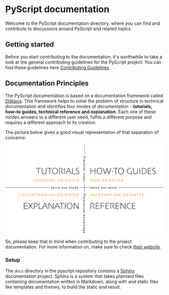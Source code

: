 # PyScript documentation

Welcome to the PyScript documentation directory, where you can find
and contribute to discussions around PyScript and related topics.

## Getting started

Before you start contributing to the documentation, it's worthwhile to
take a look at the general contributing guidelines for the PyScript project. You can find these guidelines here
[Contributing Guidelines](https://github.com/pyscript/pyscript/blob/main/CONTRIBUTING.md)

## Documentation Principles

The PyScript documentation is based on a documentation framework called [Diátaxis](https://diataxis.fr/). This framework helps to solve the problem of structure in technical documentation and identifies four modes of documentation - **tutorials, how-to guides, technical reference and explanation**. Each one of these modes answers to a different user need, fulfils a different purpose and requires a different approach to its creation.

The picture below gives a good visual representation of that separation of concerns:

![pyodide-pyscript](./img/diataxis.png)

So, please keep that in mind when contributing to the project documentation. For more information on, make sure to check [their website](https://diataxis.fr/).

### Setup

The `docs` directory in the pyscript repository contains a
[Sphinx](https://www.sphinx-doc.org/) documentation project. Sphinx is a system
that takes plaintext files containing documentation written in Markdown, along with
and static files like templates and themes, to build the static end result.
